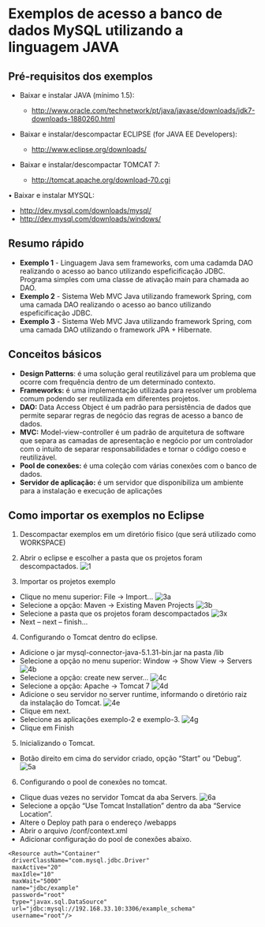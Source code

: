# Exemplos de acesso a banco de dados MySQL utilizando a linguagem JAVA

## Pré-requisitos dos exemplos
* Baixar e instalar JAVA (mínimo 1.5):
  * http://www.oracle.com/technetwork/pt/java/javase/downloads/jdk7-downloads-1880260.html

* Baixar e instalar/descompactar ECLIPSE (for JAVA EE Developers):
  * http://www.eclipse.org/downloads/

* Baixar e instalar/descompactar TOMCAT 7:
  * http://tomcat.apache.org/download-70.cgi

•	Baixar e instalar MYSQL:
  * http://dev.mysql.com/downloads/mysql/
  * http://dev.mysql.com/downloads/windows/

## Resumo rápido
* **Exemplo 1** - Linguagem Java sem frameworks, com uma cadamda DAO realizando o acesso ao banco utilizando espeficificação JDBC. Programa simples com uma classe de ativação main para chamada ao DAO.
* **Exemplo 2** - Sistema Web MVC Java utilizando framework Spring, com uma camada DAO realizando o acesso ao banco utilizando espeficificação JDBC. 
* **Exemplo 3** -  Sistema Web MVC Java utilizando framework Spring, com uma camada DAO utilizando o framework JPA + Hibernate.

## Conceitos básicos
* **Design Patterns**: é uma solução geral reutilizável para um problema que ocorre com frequência dentro de um determinado contexto.
* **Frameworks:** é uma implementação utilizada para resolver um problema comum podendo ser reutilizada em diferentes projetos.
* **DAO:** Data Access Object é um padrão para persistência de dados que permite separar regras de negócio das regras de acesso a banco de dados.
* **MVC:** Model-view-controller é um padrão de arquitetura de software que separa as camadas de apresentação e negócio por um controlador com o intuito de separar responsabilidades e tornar o código coeso e reutilizável.
* **Pool de conexões:** é uma coleção com várias conexões com o banco de dados.
* **Servidor de aplicação:** é um servidor que disponibiliza um ambiente para a instalação e execução de aplicações

## Como importar os exemplos no Eclipse
1. Descompactar exemplos em um diretório físico (que será utilizado como WORKSPACE)
2. Abrir o eclipse e escolher a pasta que os projetos foram descompactados.
![1](https://cloud.githubusercontent.com/assets/66175/8153474/ca1dabe6-1304-11e5-97e7-a008034f133a.png)

3. Importar os projetos exemplo
  * Clique no menu superior: File -> Import... ![3a](https://cloud.githubusercontent.com/assets/66175/8153472/ca1c15d8-1304-11e5-9245-f760d1144aa1.png)
  * Selecione a opção: Maven -> Existing Maven Projects ![3b](https://cloud.githubusercontent.com/assets/66175/8153470/ca1ba1ac-1304-11e5-9f2e-41c44de6b4d4.png)
  * Selecione a pasta que os projetos foram descompactados ![3x](https://cloud.githubusercontent.com/assets/66175/8153475/ca1fd83a-1304-11e5-8b7b-1e98d9d2a597.png)
  * Next – next – finish...
4. Configurando o Tomcat dentro do eclipse.
  * Adicione o jar mysql-connector-java-5.1.31-bin.jar na pasta <seuDiretorioDeInstalacaoTomcat>/lib
  * Selecione a opção no menu superior: Window -> Show View -> Servers ![4b](https://cloud.githubusercontent.com/assets/66175/8153471/ca1c1114-1304-11e5-8fe7-b59dfa830f49.png)
  * Selecione a opção: create new server... ![4c](https://cloud.githubusercontent.com/assets/66175/8153477/d05a915e-1304-11e5-8580-d41a765b007b.png)
  * Selecione a opção: Apache -> Tomcat 7 ![4d](https://cloud.githubusercontent.com/assets/66175/8153478/d075eb98-1304-11e5-9862-fc5e1a594f4a.png)
  * Adicione o seu servidor no server runtime, informando o diretório raiz da instalação do Tomcat. ![4e](https://cloud.githubusercontent.com/assets/66175/8153480/d08991e8-1304-11e5-9a5c-c3add8fa7813.png)
  * Clique em next.
  * Selecione as aplicações exemplo-2 e exemplo-3. ![4g](https://cloud.githubusercontent.com/assets/66175/8153482/d08b37b4-1304-11e5-9b43-665feac0c174.png)
  * Clique em Finish
5. Inicializando o Tomcat.
  * Botão direito em cima do servidor criado, opção “Start” ou “Debug”. ![5a](https://cloud.githubusercontent.com/assets/66175/8153479/d08983c4-1304-11e5-9653-64e4426f58cd.png)
6. Configurando o pool de conexões no tomcat.
  * Clique duas vezes no servidor Tomcat da aba Servers. ![6a](https://cloud.githubusercontent.com/assets/66175/8153481/d089cf1e-1304-11e5-9713-c4c7b841c3e7.png)
  * Selecione a opção “Use Tomcat Installation” dentro da aba “Service Location”.
  * Altere o Deploy path para o endereço <seuDiretorioDeInstalacaoTomcat>/webapps
  * Abrir o arquivo <seuDiretorioDeInstalacaoTomcat>/conf/context.xml
  * Adicionar configuração do pool de conexões abaixo.
```
<Resource auth="Container" 
 driverClassName="com.mysql.jdbc.Driver" 
 maxActive="20" 
 maxIdle="10" 
 maxWait="5000" 
 name="jdbc/example" 
 password="root" 
 type="javax.sql.DataSource" 
 url="jdbc:mysql://192.168.33.10:3306/example_schema" 
 username="root"/>
```
